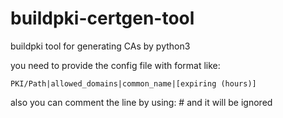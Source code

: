 # buildpki-certgen-tool
buildpki tool for generating CAs by python3

you need to provide the config file with format like:
    
    PKI/Path|allowed_domains|common_name|[expiring (hours)]

also you can comment the line by using: # and it will be ignored
